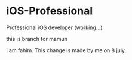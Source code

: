 # iOS-Professional
Professional iOS developer (working...)

this is branch for mamun


i am fahim. This change is made by me on 8 july.

